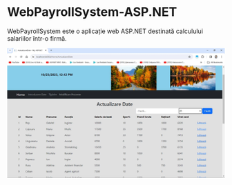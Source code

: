 # WebPayrollSystem-ASP.NET
WebPayrollSystem este o aplicație web ASP.NET destinată calculului salariilor într-o firmă.

![imagine1](imagini/Home.JPG)

